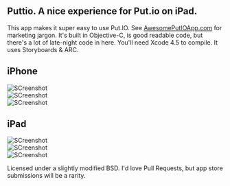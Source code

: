 Puttio. A nice experience for Put.io on iPad.
----

This app makes it super easy to use Put.IO. See [AwesomePutIOApp.com](http://awesomeputioapp.com) for marketing jargon.
It's built in Objective-C, is good readable code, but there's a lot of late-night code in here. You'll need Xcode 4.5 to compile. It uses Storyboards & ARC. 

iPhone
---

![SCreenshot](https://github.com/orta/Puttio/raw/master/web/iphone1.png)  
![SCreenshot](https://github.com/orta/Puttio/raw/master/web/iphone2.png)  
![SCreenshot](https://github.com/orta/Puttio/raw/master/web/iphone3.png)  

iPad
---

![SCreenshot](https://github.com/orta/Puttio/raw/master/web/ipad1.png)  
![SCreenshot](https://github.com/orta/Puttio/raw/master/web/ipad2.png)  
![SCreenshot](https://github.com/orta/Puttio/raw/master/web/ipad5.png)

Licensed under a slightly modified BSD. I'd love Pull Requests, but app store submissions will be a rarity.